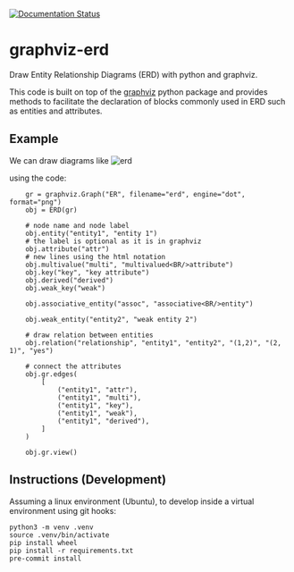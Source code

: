[![Documentation Status](https://readthedocs.org/projects/graphviz-erd/badge/?version=latest)](https://graphviz-erd.readthedocs.io/en/latest/?badge=latest)

# graphviz-erd

Draw Entity Relationship Diagrams (ERD) with python and graphviz.

This code is built on top of the [graphviz](https://pypi.org/project/graphviz/) python package and provides methods to facilitate the declaration of blocks commonly used in ERD such as entities and attributes.


## Example

We can draw diagrams like
![erd](https://media.githubusercontent.com/media/mashi/graphviz-erd/main/fig/erd.png)
<!--
Link to the image because it was not showing in pypi.org.
To obtain the link:
1. Go to the image address in the Github repository.
2. right click on the image and select 'Copy Image Link'
-->

using the code:
```
    gr = graphviz.Graph("ER", filename="erd", engine="dot", format="png")
    obj = ERD(gr)

    # node name and node label
    obj.entity("entity1", "entity 1")
    # the label is optional as it is in graphviz
    obj.attribute("attr")
    # new lines using the html notation
    obj.multivalue("multi", "multivalued<BR/>attribute")
    obj.key("key", "key attribute")
    obj.derived("derived")
    obj.weak_key("weak")

    obj.associative_entity("assoc", "associative<BR/>entity")

    obj.weak_entity("entity2", "weak entity 2")

    # draw relation between entities
    obj.relation("relationship", "entity1", "entity2", "(1,2)", "(2, 1)", "yes")

    # connect the attributes
    obj.gr.edges(
        [
            ("entity1", "attr"),
            ("entity1", "multi"),
            ("entity1", "key"),
            ("entity1", "weak"),
            ("entity1", "derived"),
        ]
    )

    obj.gr.view()
```


## Instructions (Development)

Assuming a linux environment (Ubuntu), to develop inside a virtual environment using git hooks:
```
python3 -m venv .venv
source .venv/bin/activate
pip install wheel
pip install -r requirements.txt
pre-commit install
```
